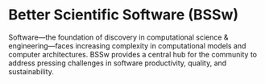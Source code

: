 # Better Scientific Software (BSSw)

Software—the foundation of discovery in computational science & engineering—faces increasing complexity in computational models and computer architectures. BSSw provides a central hub for the community to address pressing challenges in software productivity, quality, and sustainability.


<!---
Slide1 L: blog_posts/applications-open-for-the-2021-bssw-fellowship-program
Slide1 R: images/raw/master/Blog_0720_Fellows.png
Slide2 L: blog_posts/working-remotely-the-exascale-computing-project-ecp-panel-series
Slide2 R: images/raw/master/Blog_0720_RemoteWorkingPanel.png
Slide3 L: events/research-software-engineers-in-hpc-workshop-rse-hpc-2020
Slide3 R: events/the-international-series-of-online-research-software-events-sorse
Slide4 L: blog_posts/the-lazy-approach-to-developing-scientific-research-software
Slide4 R: items/the-collegeville-workshop-series-on-scientific-software
Slide5 L: events/panel-how-to-make-teams-tick
Slide5 R: events/webinar-testing-and-code-review-practices-in-research-software-development
--->

<!---
LCM: Saving for use again later

Slide1 Left: blog_posts/scientific-software-projects-and-their-communities
Slide 1 Right: items/resources-for-maximizing-remote-working
Slide2 Left: blog_posts/cleaning-your-work-surfaces-one-way-to-help-flatten-the-curve
Slide2 Right: images/raw/master/Blog_0320_COVID19.png
Slide3 Left: blog_posts/spreading-ideas-about-better-scientific-software
Slide3 Right: images/raw/master/Blog_0225_Computational.jpg
Slide4 Left: blog_posts/productivity-and-sustainability-improvement-planning-psip
Slide4 Right: images/raw/master/Blog_0120_PSIP_logo.png
Slide5 Left: items/finalizing-your-julia-package
Slide5 Right: events/webinar-best-practices-for-using-proxy-applications-as-benchmarks
--->

<!---
[Site Overview](SiteOverview.md)

[Communities Overview](CommunitiesOverview.md)

[Intro to CSE](IntroToCse.md)

[Intro to HPC](IntroToHpc.md)

--->
